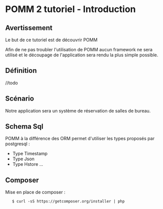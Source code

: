POMM 2 tutoriel - Introduction
============================

Avertissement
-------------

Le but de ce tutoriel est de découvrir POMM

Afin de ne pas troubler l'utilisation de POMM aucun framework ne sera utilisé et le découpage de l'application sera rendu la plus simple possible.


Définition
----------

//todo


Scénario
--------

Notre application sera un système de réservation de salles de bureau.


Schema Sql
----------

POMM à la différence des ORM permet d'utiliser les types proposés par postgresql :

- Type Timestamp
- Type Json
- Type Hstore
...

Composer
--------

Mise en place de composer :

```
   $ curl -sS https://getcomposer.org/installer | php
```

